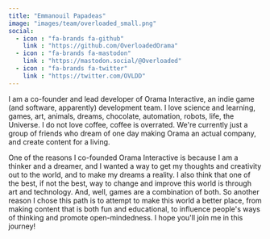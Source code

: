 ```yaml
---
title: "Emmanouil Papadeas"
image: "images/team/overloaded_small.png"
social:
  - icon : "fa-brands fa-github"
    link : "https://github.com/OverloadedOrama"
  - icon : "fa-brands fa-mastodon"
    link : "https://mastodon.social/@Overloaded"
  - icon : "fa-brands fa-twitter"
    link : "https://twitter.com/OVLDD"
---
```


I am a co-founder and lead developer of Orama Interactive, an indie game (and software, apparently) development team. I love science and learning, games, art, animals, dreams, chocolate, automation, robots, life, the Universe. I do not love coffee, coffee is overrated. We're currently just a group of friends who dream of one day making Orama an actual company, and create content for a living.

One of the reasons I co-founded Orama Interactive is because I am a thinker and a dreamer, and I wanted a way to get my thoughts and creativity out to the world, and to make my dreams a reality. I also think that one of the best, if not the best, way to change and improve this world is through art and technology. And, well, games are a combination of both. So another reason I chose this path is to attempt to make this world a better place, from making content that is both fun and educational, to influence people's ways of thinking and promote open-mindedness. I hope you'll join me in this journey!
